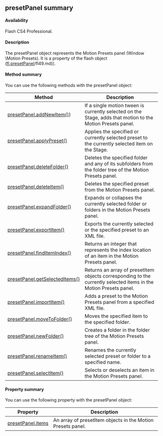 ## presetPanel summary

#### Availability

Flash CS4 Professional.

#### Description

The presetPanel object represents the Motion Presets panel (Window \Motion Presets). It is a property of the flash object ([fl.presetPanel](#!AdobeDocs/developers-animatesdk-docs/test/flash_object_(fl)/fl49.md)/fl49.md)).

#### Method summary

You can use the following methods with the presetPanel object:

| **Method**                                            | **Description**                                                                                                   |
|-------------------------------------------------------|-------------------------------------------------------------------------------------------------------------------|
| [presetPanel.addNewItem()](#!AdobeDocs/developers-animatesdk-docs/test/presetPanel_object/presetPanel.md)) | If a single motion tween is currently selected on the Stage, adds that motion to the Motion Presets panel.        |
| [presetPanel.applyPreset()](#!AdobeDocs/developers-animatesdk-docs/test/presetPanel_object/presetPane1.md)            | Applies the specified or currently selected preset to the currently selected item on the Stage.                   |
| [presetPanel.deleteFolder()](#!AdobeDocs/developers-animatesdk-docs/test/presetPanel_object/presetPane2.md)           | Deletes the specified folder and any of its subfolders from the folder tree of the Motion Presets panel.          |
| [presetPanel.deleteItem()](#!AdobeDocs/developers-animatesdk-docs/test/presetPanel_object/presetPane3.md)             | Deletes the specified preset from the Motion Presets panel.                                                       |
| [presetPanel.expandFolder()](#!AdobeDocs/developers-animatesdk-docs/test/presetPanel_object/presetPane4.md)           | Expands or collapses the currently selected folder or folders in the Motion Presets panel.                        |
| [presetPanel.exportItem()](#!AdobeDocs/developers-animatesdk-docs/test/presetPanel_object/presetPane5.md)             | Exports the currently selected or the specified preset to an XML file.                                            |
| [presetPanel.findItemIndex()](#!AdobeDocs/developers-animatesdk-docs/test/presetPanel_object/presetPane6.md)          | Returns an integer that represents the index location of an item in the Motion Presets panel.                     |
| [presetPanel.getSelectedItems()](#!AdobeDocs/developers-animatesdk-docs/test/presetPanel_object/presetPane7.md)       | Returns an array of presetItem objects corresponding to the currently selected items in the Motion Presets panel. |
| [presetPanel.importItem()](#!AdobeDocs/developers-animatesdk-docs/test/presetPanel_object/presetPane8.md)             | Adds a preset to the Motion Presets panel from a specified XML file.                                              |
| [presetPanel.moveToFolder()](#!AdobeDocs/developers-animatesdk-docs/test/presetPanel_object/presetPan10.md)           | Moves the specified item to the specified folder.                                                                 |
| [presetPanel.newFolder()](#!AdobeDocs/developers-animatesdk-docs/test/presetPanel_object/presetPan11.md)              | Creates a folder in the folder tree of the Motion Presets panel.                                                  |
| [presetPanel.renameItem()](#!AdobeDocs/developers-animatesdk-docs/test/presetPanel_object/presetPan12.md)             | Renames the currently selected preset or folder to a specified name.                                              |
| [presetPanel.selectItem()](#!AdobeDocs/developers-animatesdk-docs/test/presetPanel_object/presetPan13.md)             | Selects or deselects an item in the Motion Presets panel.                                                         |

#### Property summary

You can use the following property with the presetPanel object:

| **Property**                       | **Description**                                             |
|------------------------------------|-------------------------------------------------------------|
| [presetPanel.items](#!AdobeDocs/developers-animatesdk-docs/test/presetPanel_object/presetPane9.md) | An array of presetItem objects in the Motion Presets panel. |

<span id="presetPanel.addNewItem()" class="anchor"></span>

